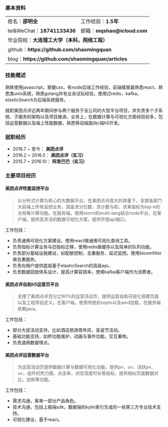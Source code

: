 ### 基本资料

<table>
  <tr>
    <td>姓名：<b>邵明全</b></td>
    <td>工作经验：<b>1.5年</b></td>
  </tr>
  <tr>
  	<td>tel&WeChat：<b>18741133436</b></td>
    <td>邮箱：<b>mqshao@icloud.com</b></td>
  </tr>
  <tr>
    <td colspan="2">毕业院校：<b>大连理工大学（本科，网络工程）</b></td>
  </tr>
  <tr>
    <td colspan="2">github：<b>https://github.com/shaomingquan</b></td>
  </tr>
  <tr>
    <td colspan="2">blog：<b>https://github.com/shaomingquan/articles</b></td>
  </tr>
</tr>
</table>

### 技能概述

熟练使用javascript，掌握css，有node后端工作经验，前端框架最熟悉react，熟悉类unix系统，熟悉golang并有业余试玩经验，使用过redis，kafka，elasticSearch为后端系统服务。

就职美团点评近两年期间参与两个服务于全公司的大型平台项目，并负责多个子系统、子服务的架构以及项目推进。业务上，在数据计算与可视化方面经验较多，包括运营数据以及端上性能数据，熟悉移动端面向c端h5开发。

### 就职经历

- 2016.7 ~ 至今：  **美团点评**
- 2016.2 ~ 2016.5：  **美团点评（实习）**
- 2015.7 ~ 2016.10：  **阿里巴巴（实习）**

### 主要项目经历

#### 美团点评性能监控平台

> 以分布式计算为核心的大数据平台，在美团点评庞大的体量下，支撑各部门大前端上所有监控业务，涵盖求分位数，求计数与和，求某指标为top-k的文档等计算功能。在服务端，使用storm的multi-lang结合node平台，在客户端，提供高灵活的数据可视化方案，提供开放api接口。

工作包括：

- 负责通用可视化方案建设，使用react做通用可视化查询工具。
- 负责指标计算业务与旧指标迁移，使用redis做缓存以及简单的队列功能。
- 负责部分基础设施建设，如配额控制，去重服务，延迟监控。使用bloomfilter做去重服务。
- 负责向用户提供底层基于elasticSearch的高级api。
- 负责数据回放体系设计，提高计算容错率，使用kafka客户端作为消费者。

#### 美团点评自助h5运营页平台

> 支撑了美团点评百分之90%的运营活动页，提供运营自助可视化搭建页面以及工程师自定义。在客户端，使用传统的zepto以及amd加载，在服务端依赖java。

工作包括：

- 部分大促活动支持，比如酒店旅游周年庆，圣诞节活动。
- 基础功能支持，如桥功能维护，动画与事件功能，交互重构。
- 负责通用数据埋点。

#### 美团点评运营数据平台

> 为运营活动页提供数据计算与数据可视化功能，提供pv，uv，活跃pv，uv，组件的热力图，点击率，浏览深度时长等指标，提供相似页面数据对比，加和等功能。

工作包括：

- 需求沟通，客串一部分产品角色。
- 技术沟通，包括上报端sdk，数据端的kylin索引生成的一些第三方专业技术支持。
- 可视化建设，基于react。